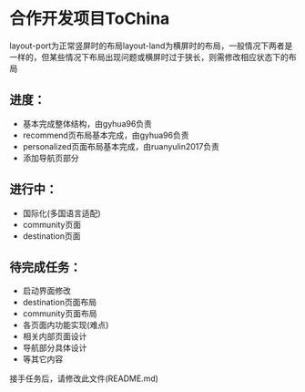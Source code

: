 # 合作开发项目ToChina<br/>
layout-port为正常竖屏时的布局layout-land为横屏时的布局，一般情况下两者是一样的，但某些情况下布局出现问题或横屏时过于狭长，则需修改相应状态下的布局<br/>
## 进度：<br/>
- 基本完成整体结构，由gyhua96负责<br/>
- recommend页布局基本完成，由gyhua96负责<br/>
- personalized页面布局基本完成，由ruanyulin2017负责<br/>
- 添加导航页部分<br/>

## 进行中：<br/>
- 国际化(多国语言适配)<br/>
- community页面<br/>
- destination页面<br/>

## 待完成任务：<br/>
- 启动界面修改<br/>
- destination页面布局<br/>
- community页面布局<br/>
- 各页面内功能实现(难点)
- 相关内部页面设计<br/>
- 导航部分具体设计<br/>
- 等其它内容<br/>

接手任务后，请修改此文件(README.md)<br/>
